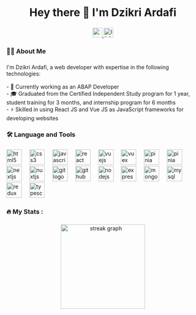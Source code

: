 ###
<h1 align="center">Hey there 👋 I'm Dzikri Ardafi</h1>

###

###
<div align="center">
  <a href="https://dzikri-ardafi.vercel.app/" target="_blank">
    <img src="https://img.shields.io/badge/Portfolio-Visit-1abc9c?style=for-the-badge&logo=vercel&labelColor=black" height="25" alt="portfolio link" />
  </a>
  <a href="https://www.linkedin.com/in/dzikri-ardafi-77775b231/" target="_blank">
    <img src="https://img.shields.io/static/v1?message=LinkedIn&logo=linkedin&label=&color=0077B5&logoColor=white&labelColor=&style=for-the-badge" height="25" alt="linkedin logo"  />
  </a>
</div>

<h3 align="left">👩‍💻  About Me</h3>

###
<p align="left">I'm Dzikri Ardafi, a web developer with expertise in the following technologies:<br><br>
- 🔭 Currently working as an ABAP Developer<br>
- 🎓 Graduated from the Certified Independent Study program for 1 year, student training for 3 months, and internship program for 6 months<br>
- ⚡ Skilled in using React JS and Vue JS as JavaScript frameworks for developing websites</p>

###

<h3 align="left">🛠 Language and Tools</h3>

###

<div align="left">
  <img src="https://cdn.jsdelivr.net/gh/devicons/devicon/icons/html5/html5-original-wordmark.svg" height="40" alt="html5 logo" />
  <img width="12" />
  <img src="https://cdn.jsdelivr.net/gh/devicons/devicon/icons/css3/css3-original-wordmark.svg" height="40" alt="css3 logo" />
  <img width="12" />
  <img src="https://cdn.jsdelivr.net/gh/devicons/devicon/icons/javascript/javascript-original.svg" height="40" alt="javascript logo" />
  <img width="12" />
  <img src="https://cdn.jsdelivr.net/gh/devicons/devicon/icons/react/react-original-wordmark.svg" height="40" alt="react logo" />
  <img width="12" />
  <img src="https://cdn.jsdelivr.net/gh/devicons/devicon/icons/vuejs/vuejs-original-wordmark.svg" height="40" alt="vuejs logo" />
  <img width="12" />
  <img src="https://res.cloudinary.com/practicaldev/image/fetch/s--U_zehYXY--/c_imagga_scale,f_auto,fl_progressive,h_500,q_auto,w_1000/https://dev-to-uploads.s3.amazonaws.com/i/dzro862c8wjfpshr6xou.png" height="40" alt="vuex logo" />
  <img width="12" />
  <img src="https://upload.wikimedia.org/wikipedia/commons/1/1c/Pinialogo.svg" height="40" alt="pinia logo" />
  <img width="12" />
  <img src="https://tohsoluciones.com/wp-content/uploads/2020/06/SAP-ABAP.jpg" height="40" alt="pinia logo" />
  <img width="12" />
  <img src="https://cdn.jsdelivr.net/gh/devicons/devicon/icons/nextjs/nextjs-original-wordmark.svg" height="40" alt="nextjs logo" />
  <img width="12" />
  <img src="https://cdn.jsdelivr.net/gh/devicons/devicon/icons/nuxtjs/nuxtjs-original-wordmark.svg" height="40" alt="nuxtjs logo" />
  <img width="12" />
  <img src="https://cdn.jsdelivr.net/gh/devicons/devicon/icons/git/git-plain-wordmark.svg" height="40" alt="git logo" />
  <img width="12" />
  <img src="https://cdn.jsdelivr.net/gh/devicons/devicon/icons/github/github-original-wordmark.svg" height="40" alt="github logo" />
  <img width="12" />
  <img src="https://cdn.jsdelivr.net/gh/devicons/devicon/icons/nodejs/nodejs-original-wordmark.svg" height="40" alt="nodejs logo" />
  <img width="12" />
  <img src="https://cdn.jsdelivr.net/gh/devicons/devicon/icons/express/express-original-wordmark.svg" height="40" alt="express logo" />
  <img width="12" />
  <img src="https://cdn.jsdelivr.net/gh/devicons/devicon/icons/mongodb/mongodb-original-wordmark.svg" height="40" alt="mongodb logo" />
  <img width="12" />
  <img src="https://cdn.jsdelivr.net/gh/devicons/devicon/icons/mysql/mysql-original-wordmark.svg" height="40" alt="mysql logo" />
  <img width="12" />
  <img src="https://cdn.jsdelivr.net/gh/devicons/devicon/icons/redux/redux-original.svg" height="40" alt="redux logo" />
  <img width="12" />
  <img src="https://cdn.jsdelivr.net/gh/devicons/devicon/icons/typescript/typescript-original.svg" height="40" alt="typescript logo" />
</div>

###

<h3 align="left">🔥   My Stats :</h3>

###


  <div align="center" style="display: flex; justify-content: center">
    <img src="https://streak-stats.demolab.com?user=Dzikri-Ardafi&locale=en&mode=daily&theme=dark&hide_border=false&border_radius=5&order=3" height="220" alt="streak graph"  />
<!--     <img height="180em" src="https://github-readme-stats-eight-theta.vercel.app/api?username=dzikri-ardafi&show_icons=true&theme=algolia&include_all_commits=true&count_private=true"/> -->
<!--      <img height="180em" src="https://github-readme-stats-eight-theta.vercel.app/api/top-langs/?username=dzikri-ardafi&layout=compact&langs_count=8&theme=algolia"/> -->
</div>
